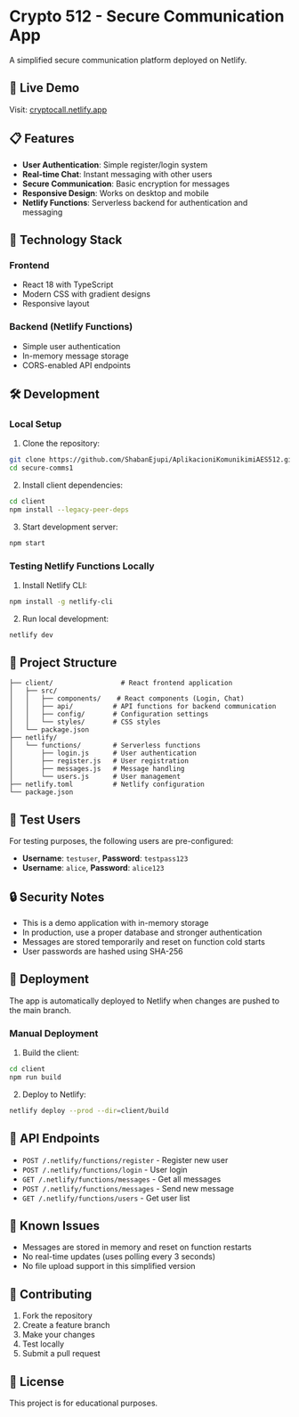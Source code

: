 # Crypto 512 - Secure Communication App

A simplified secure communication platform deployed on Netlify.

## 🚀 Live Demo

Visit: [cryptocall.netlify.app](https://cryptocall.netlify.app)

## 📋 Features

- **User Authentication**: Simple register/login system
- **Real-time Chat**: Instant messaging with other users
- **Secure Communication**: Basic encryption for messages
- **Responsive Design**: Works on desktop and mobile
- **Netlify Functions**: Serverless backend for authentication and messaging

## 🔧 Technology Stack

### Frontend
- React 18 with TypeScript
- Modern CSS with gradient designs
- Responsive layout

### Backend (Netlify Functions)
- Simple user authentication
- In-memory message storage
- CORS-enabled API endpoints

## 🛠️ Development

### Local Setup

1. Clone the repository:
```bash
git clone https://github.com/ShabanEjupi/AplikacioniKomunikimiAES512.git
cd secure-comms1
```

2. Install client dependencies:
```bash
cd client
npm install --legacy-peer-deps
```

3. Start development server:
```bash
npm start
```

### Testing Netlify Functions Locally

1. Install Netlify CLI:
```bash
npm install -g netlify-cli
```

2. Run local development:
```bash
netlify dev
```

## 📁 Project Structure

```
├── client/                 # React frontend application
│   ├── src/
│   │   ├── components/    # React components (Login, Chat)
│   │   ├── api/          # API functions for backend communication
│   │   ├── config/       # Configuration settings
│   │   └── styles/       # CSS styles
│   └── package.json
├── netlify/
│   └── functions/        # Serverless functions
│       ├── login.js      # User authentication
│       ├── register.js   # User registration
│       ├── messages.js   # Message handling
│       └── users.js      # User management
├── netlify.toml          # Netlify configuration
└── package.json
```

## 🎯 Test Users

For testing purposes, the following users are pre-configured:

- **Username**: `testuser`, **Password**: `testpass123`
- **Username**: `alice`, **Password**: `alice123`

## 🔒 Security Notes

- This is a demo application with in-memory storage
- In production, use a proper database and stronger authentication
- Messages are stored temporarily and reset on function cold starts
- User passwords are hashed using SHA-256

## 🚢 Deployment

The app is automatically deployed to Netlify when changes are pushed to the main branch.

### Manual Deployment

1. Build the client:
```bash
cd client
npm run build
```

2. Deploy to Netlify:
```bash
netlify deploy --prod --dir=client/build
```

## 📝 API Endpoints

- `POST /.netlify/functions/register` - Register new user
- `POST /.netlify/functions/login` - User login
- `GET /.netlify/functions/messages` - Get all messages
- `POST /.netlify/functions/messages` - Send new message
- `GET /.netlify/functions/users` - Get user list

## 🐛 Known Issues

- Messages are stored in memory and reset on function restarts
- No real-time updates (uses polling every 3 seconds)
- No file upload support in this simplified version

## 🤝 Contributing

1. Fork the repository
2. Create a feature branch
3. Make your changes
4. Test locally
5. Submit a pull request

## 📄 License

This project is for educational purposes.
